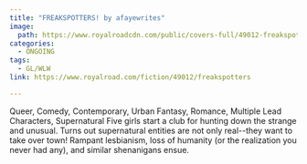 ```yaml
---
title: "FREAKSPOTTERS! by afayewrites"
image:
  path: https://www.royalroadcdn.com/public/covers-full/49012-freakspotters.jpg
categories:
  - ONGOING
tags:
  - GL/WLW
link: https://www.royalroad.com/fiction/49012/freakspotters

---
```

Queer, Comedy, Contemporary, Urban Fantasy, Romance, Multiple Lead Characters, Supernatural
Five girls start a club for hunting down the strange and unusual. Turns out supernatural entities are not only real--they want to take over town! Rampant lesbianism, loss of humanity (or the realization you never had any), and similar shenanigans ensue.


